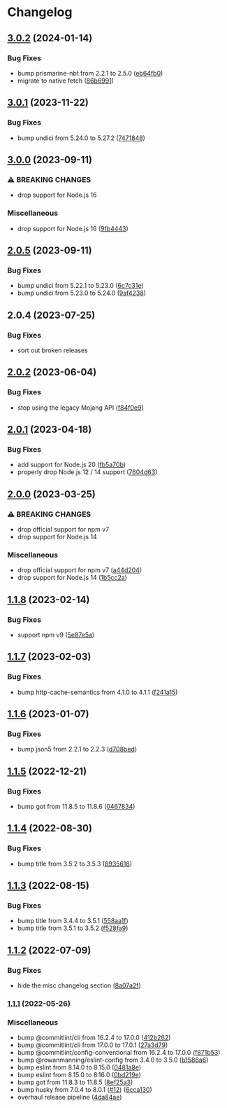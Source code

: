 # Changelog

## [3.0.2](https://github.com/rowanmanning/minecraft-inventory-inspector/compare/v3.0.1...v3.0.2) (2024-01-14)


### Bug Fixes

* bump prismarine-nbt from 2.2.1 to 2.5.0 ([eb64fb0](https://github.com/rowanmanning/minecraft-inventory-inspector/commit/eb64fb0a3238947a29dab0a95b88e344a3cef211))
* migrate to native fetch ([86b6991](https://github.com/rowanmanning/minecraft-inventory-inspector/commit/86b699102b30b34b8100ba08d44e227fe65b0b5c))

## [3.0.1](https://github.com/rowanmanning/minecraft-inventory-inspector/compare/v3.0.0...v3.0.1) (2023-11-22)


### Bug Fixes

* bump undici from 5.24.0 to 5.27.2 ([7471848](https://github.com/rowanmanning/minecraft-inventory-inspector/commit/7471848000f034b1867201a5a900fc0593afd866))

## [3.0.0](https://github.com/rowanmanning/minecraft-inventory-inspector/compare/v2.0.5...v3.0.0) (2023-09-11)


### ⚠ BREAKING CHANGES

* drop support for Node.js 16

### Miscellaneous

* drop support for Node.js 16 ([9fb4443](https://github.com/rowanmanning/minecraft-inventory-inspector/commit/9fb44435a2c379d2b44710b46dfe440da8a50c90))

## [2.0.5](https://github.com/rowanmanning/minecraft-inventory-inspector/compare/v2.0.4...v2.0.5) (2023-09-11)


### Bug Fixes

* bump undici from 5.22.1 to 5.23.0 ([6c7c31e](https://github.com/rowanmanning/minecraft-inventory-inspector/commit/6c7c31e21f854180268eecc70e534d44b97ea3c3))
* bump undici from 5.23.0 to 5.24.0 ([9af4238](https://github.com/rowanmanning/minecraft-inventory-inspector/commit/9af423842b41bb244bd560cde925a9342aaf41fb))

## 2.0.4 (2023-07-25)


### Bug Fixes

* sort out broken releases

## [2.0.2](https://github.com/rowanmanning/minecraft-inventory-inspector/compare/v2.0.1...v2.0.2) (2023-06-04)


### Bug Fixes

* stop using the legacy Mojang API ([f84f0e9](https://github.com/rowanmanning/minecraft-inventory-inspector/commit/f84f0e9fb5baac74cf1b1607a3c87923cf386ae1))

## [2.0.1](https://github.com/rowanmanning/minecraft-inventory-inspector/compare/v2.0.0...v2.0.1) (2023-04-18)


### Bug Fixes

* add support for Node.js 20 ([fb5a70b](https://github.com/rowanmanning/minecraft-inventory-inspector/commit/fb5a70b1432c8063044349c14de917ca06c02b1e))
* properly drop Node.js 12 / 14 support ([7604d63](https://github.com/rowanmanning/minecraft-inventory-inspector/commit/7604d6353545a967f9b41976e1e06f4ab33d174d))

## [2.0.0](https://github.com/rowanmanning/minecraft-inventory-inspector/compare/v1.1.8...v2.0.0) (2023-03-25)


### ⚠ BREAKING CHANGES

* drop official support for npm v7
* drop support for Node.js 14

### Miscellaneous

* drop official support for npm v7 ([a44d204](https://github.com/rowanmanning/minecraft-inventory-inspector/commit/a44d204df1c8e203519db86e7afef3d77486e0fd))
* drop support for Node.js 14 ([1b5cc2a](https://github.com/rowanmanning/minecraft-inventory-inspector/commit/1b5cc2abf3b64e022bca0f1615ed72fc3834c55d))

## [1.1.8](https://github.com/rowanmanning/minecraft-inventory-inspector/compare/v1.1.7...v1.1.8) (2023-02-14)


### Bug Fixes

* support npm v9 ([5e87e5a](https://github.com/rowanmanning/minecraft-inventory-inspector/commit/5e87e5a391efc7da92367cb9adf1978b0c4db9fd))

## [1.1.7](https://github.com/rowanmanning/minecraft-inventory-inspector/compare/v1.1.6...v1.1.7) (2023-02-03)


### Bug Fixes

* bump http-cache-semantics from 4.1.0 to 4.1.1 ([f241a15](https://github.com/rowanmanning/minecraft-inventory-inspector/commit/f241a15740b01f99c775ff377c3bcde29ff57c3a))

## [1.1.6](https://github.com/rowanmanning/minecraft-inventory-inspector/compare/v1.1.5...v1.1.6) (2023-01-07)


### Bug Fixes

* bump json5 from 2.2.1 to 2.2.3 ([d708bed](https://github.com/rowanmanning/minecraft-inventory-inspector/commit/d708bedcce44d8c6113bcd6a292f3433831ed4be))

## [1.1.5](https://github.com/rowanmanning/minecraft-inventory-inspector/compare/v1.1.4...v1.1.5) (2022-12-21)


### Bug Fixes

* bump got from 11.8.5 to 11.8.6 ([0467834](https://github.com/rowanmanning/minecraft-inventory-inspector/commit/0467834a1daffaeb380f7168fb5484ec0495ed69))

## [1.1.4](https://github.com/rowanmanning/minecraft-inventory-inspector/compare/v1.1.3...v1.1.4) (2022-08-30)


### Bug Fixes

* bump title from 3.5.2 to 3.5.3 ([8935618](https://github.com/rowanmanning/minecraft-inventory-inspector/commit/89356186e6fee1f1d2afb94ad231ff47993798bb))

## [1.1.3](https://github.com/rowanmanning/minecraft-inventory-inspector/compare/v1.1.2...v1.1.3) (2022-08-15)


### Bug Fixes

* bump title from 3.4.4 to 3.5.1 ([558aa1f](https://github.com/rowanmanning/minecraft-inventory-inspector/commit/558aa1f12261de175609cbd6fabb31e78363f2a6))
* bump title from 3.5.1 to 3.5.2 ([f528fa9](https://github.com/rowanmanning/minecraft-inventory-inspector/commit/f528fa92be11993b67a1935ae176e027e9db445b))

## [1.1.2](https://github.com/rowanmanning/minecraft-inventory-inspector/compare/v1.1.1...v1.1.2) (2022-07-09)


### Bug Fixes

* hide the misc changelog section ([8a07a2f](https://github.com/rowanmanning/minecraft-inventory-inspector/commit/8a07a2f03efac3fcdf718b5173d26ba639ee84ee))

### [1.1.1](https://github.com/rowanmanning/minecraft-inventory-inspector/compare/v1.1.0...v1.1.1) (2022-05-26)


### Miscellaneous

* bump @commitlint/cli from 16.2.4 to 17.0.0 ([412b262](https://github.com/rowanmanning/minecraft-inventory-inspector/commit/412b2629c4a200aa7a3ac76cf319388db830354d))
* bump @commitlint/cli from 17.0.0 to 17.0.1 ([27a3d79](https://github.com/rowanmanning/minecraft-inventory-inspector/commit/27a3d79a891e4d68728c300db23024f84e0b73c0))
* bump @commitlint/config-conventional from 16.2.4 to 17.0.0 ([f871b53](https://github.com/rowanmanning/minecraft-inventory-inspector/commit/f871b5341555137031cc01f89a7a16ca0e383c18))
* bump @rowanmanning/eslint-config from 3.4.0 to 3.5.0 ([b1586a6](https://github.com/rowanmanning/minecraft-inventory-inspector/commit/b1586a6e051011997dd71db788e5bdc60b827064))
* bump eslint from 8.14.0 to 8.15.0 ([0481a8e](https://github.com/rowanmanning/minecraft-inventory-inspector/commit/0481a8e2c346d36166825bf8c47afc61eaa3acb9))
* bump eslint from 8.15.0 to 8.16.0 ([0bd219e](https://github.com/rowanmanning/minecraft-inventory-inspector/commit/0bd219e73dc6498307bd3a262023556fa9f73d33))
* bump got from 11.8.3 to 11.8.5 ([8ef25a3](https://github.com/rowanmanning/minecraft-inventory-inspector/commit/8ef25a3c74b29ca289a8c6105629a9d7c68bdfd4))
* bump husky from 7.0.4 to 8.0.1 ([#12](https://github.com/rowanmanning/minecraft-inventory-inspector/issues/12)) ([6cca130](https://github.com/rowanmanning/minecraft-inventory-inspector/commit/6cca130840e1ca6887be6ac734302f5d762bf722))
* overhaul release pipeline ([4da84ae](https://github.com/rowanmanning/minecraft-inventory-inspector/commit/4da84aee17a7cf21b3f38a5451e43f3e5cf76553))
